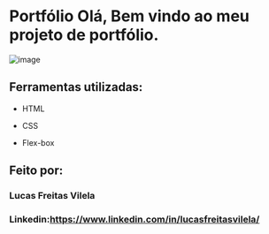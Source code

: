 # Portfólio Olá, Bem vindo ao meu projeto de portfólio.

![image](https://github.com/lucasvilela91/portifolio/issues/1#issue-2072257153.jpg)

## Ferramentas utilizadas:

* HTML

* CSS

* Flex-box

## Feito por:

### Lucas Freitas Vilela

### Linkedin:https://www.linkedin.com/in/lucasfreitasvilela/

